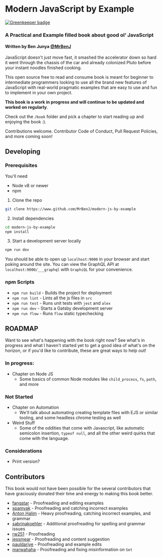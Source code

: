 Modern JavaScript by Example
============================

[![Greenkeeper badge](https://badges.greenkeeper.io/MrBenJ/modern-js-by-example.svg)](https://greenkeeper.io/)

### A Practical and Example filled book about good ol' JavaScript
#### Written by Ben Junya [@MrBenJ](https://www.github.com/MrBenJ)

JavaScript doesn't just move fast, it smashed the accelerator down so hard it went through the chassis of the car and already colonized Pluto before your instant noodles finished cooking.

This open source free to read and consume book is meant for beginner to intermediate programmers looking to use all the brand new features of JavaScript with real-world pragmatic examples that are easy to use and fun to implement in your own project.

**This book is a work in progress and will continue to be updated and worked on regularly**.

Check out the `/book` folder and pick a chapter to start reading up and enjoying the book :).

Contributions welcome. Contributor Code of Conduct, Pull Request Policies, and more coming soon!

## Developing

### Prerequisites

You'll need
  * Node v8 or newer
  * npm

1. Clone the repo
```sh
git clone https://www.github.com/MrBenJ/modern-js-by-example
```

2. Install dependencies
```sh
cd modern-js-by-example
npm install
```

3. Start a development server locally
```sh
npm run dev
```

You should be able to open up `localhost:9000` in your browser and start poking around the site.
You can view the GraphQL API at `localhost:9000/___graphql` with `GraphiQL` for your convenience.

### npm Scripts
  * `npm run build` - Builds the project for deployment
  * `npm run lint` - Lints all the js files in `src`
  * `npm run test` - Runs unit tests with `jest` and `alex`
  * `npm run dev` - Starts a Gatsby development server
  * `npm run flow` - Runs `flow` static typechecking

## ROADMAP

Want to see what's happening with the book right now? See what's in progress and what I haven't started yet to get a good idea of what's on the horizon, or if you'd like to contribute, these are great ways to help out!

### In progress:

* Chapter on Node JS
  * Some basics of common Node modules like `child_process`, `fs`, `path`, and more

### Not Started

* Chapter on Automation
  * We'll talk about automating creating template files with EJS or similar tooling, and some headless chrome testing as well
* Weird Stuff
  * Some of the oddities that come with Javascript, like automatic semicolon insertion, `typeof null`, and all the other weird quirks that come with the language.

### Considerations

* Print version?

## Contributors

This book would not have been possible for the several contributors that have graciously donated their time and energy to making this book better.

* [fangstar](https://www.github.com/fangstar) - Proofreading and editing examples
* [spamyak](https://www.github.com/spamyak) - Proofreading and catching incorrect examples
* [Anton Halim](https://www.github.com/antonhalim) - Heavy proofreading, catching incorrect examples, and grammar
* [sabrinakoehler](https://www.github.com/sabrinakoehler) - Additional proofreading for spelling and grammar issues
* [rw251](https://www.github.com/rw251) - Proofreading
* [jessmear](https://www.github.com/jessmear) - Proofreading and content suggestion
* [pauldariye](https://www.github.com/pauldariye) - Proofreading and example edits
* [marwahaha](https://www.github.com/marwahaha) - Proofreading and fixing misinformation on `Set`
